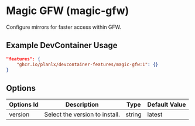 
# Magic GFW (magic-gfw)

Configure mirrors for faster access within GFW.

## Example DevContainer Usage

```json
"features": {
    "ghcr.io/planlx/devcontainer-features/magic-gfw:1": {}
}
```
## Options

| Options Id | Description | Type | Default Value |
|-----|-----|-----|-----|
| version | Select the version to install. | string | latest |


